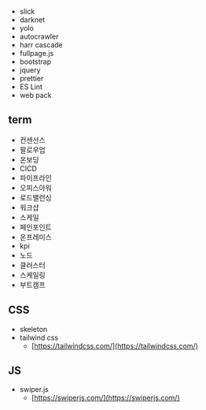 - slick
- darknet
- yolo
- autocrawler
- harr cascade
- fullpage.js
- bootstrap
- jquery
- prettier
- ES Lint
- web pack

## term

- 컨센선스
- 팔로우업
- 온보딩
- CICD
- 파이프라인
- 오피스아워
- 로드밸런싱
- 워크샵
- 스케일
- 페인포인트
- 온프레미스
- kpi
- 노드
- 클러스터
- 스케일링
- 부트캠프

## CSS

- skeleton
- tailwind css
  - [https://tailwindcss.com/](https://tailwindcss.com/)

## JS
- swiper.js
  - [https://swiperjs.com/](https://swiperjs.com/)
